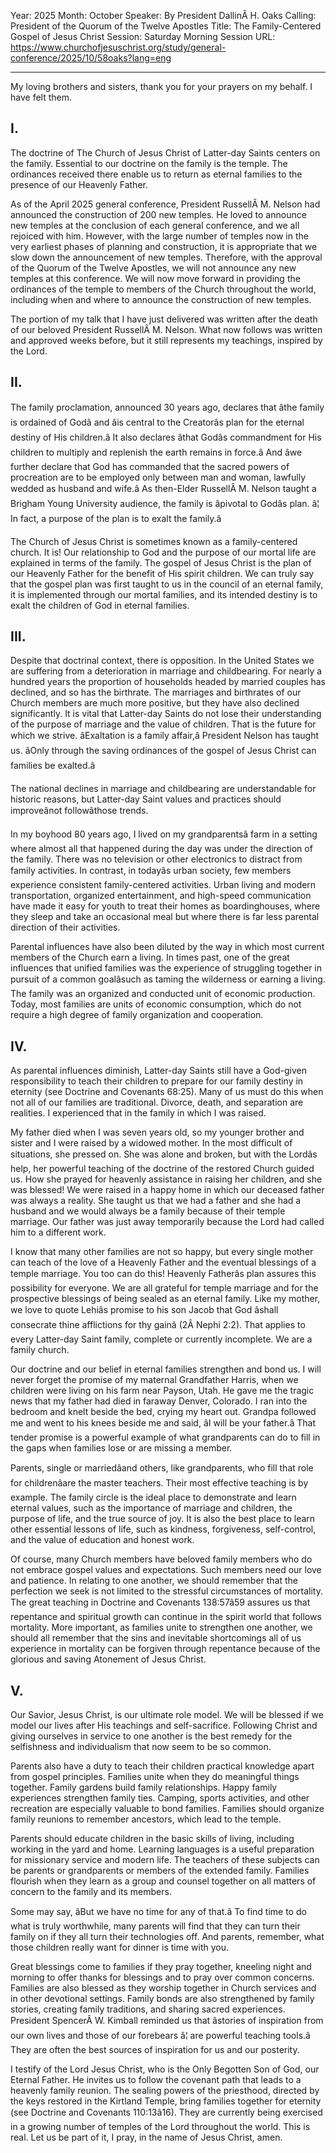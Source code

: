 Year: 2025
Month: October
Speaker: By President DallinÂ H. Oaks
Calling: President of the Quorum of the Twelve Apostles
Title: The Family-Centered Gospel of Jesus Christ
Session: Saturday Morning Session
URL: https://www.churchofjesuschrist.org/study/general-conference/2025/10/58oaks?lang=eng

---

My loving brothers and sisters, thank you for your prayers on my behalf. I have felt them.


## I.

The doctrine of The Church of Jesus Christ of Latter-day Saints centers on the family. Essential to our doctrine on the family is the temple. The ordinances received there enable us to return as eternal families to the presence of our Heavenly Father.

As of the April 2025 general conference, President RussellÂ M. Nelson had announced the construction of 200 new temples. He loved to announce new temples at the conclusion of each general conference, and we all rejoiced with him. However, with the large number of temples now in the very earliest phases of planning and construction, it is appropriate that we slow down the announcement of new temples. Therefore, with the approval of the Quorum of the Twelve Apostles, we will not announce any new temples at this conference. We will now move forward in providing the ordinances of the temple to members of the Church throughout the world, including when and where to announce the construction of new temples.

The portion of my talk that I have just delivered was written after the death of our beloved President RussellÂ M. Nelson. What now follows was written and approved weeks before, but it still represents my teachings, inspired by the Lord.


## II.

The family proclamation, announced 30 years ago, declares that âthe family is ordained of Godâ and âis central to the Creatorâs plan for the eternal destiny of His children.â It also declares âthat Godâs commandment for His children to multiply and replenish the earth remains in force.â And âwe further declare that God has commanded that the sacred powers of procreation are to be employed only between man and woman, lawfully wedded as husband and wife.â As then-Elder RussellÂ M. Nelson taught a Brigham Young University audience, the family is âpivotal to Godâs plan. â¦ In fact, a purpose of the plan is to exalt the family.â

The Church of Jesus Christ is sometimes known as a family-centered church. It is! Our relationship to God and the purpose of our mortal life are explained in terms of the family. The gospel of Jesus Christ is the plan of our Heavenly Father for the benefit of His spirit children. We can truly say that the gospel plan was first taught to us in the council of an eternal family, it is implemented through our mortal families, and its intended destiny is to exalt the children of God in eternal families.


## III.

Despite that doctrinal context, there is opposition. In the United States we are suffering from a deterioration in marriage and childbearing. For nearly a hundred years the proportion of households headed by married couples has declined, and so has the birthrate. The marriages and birthrates of our Church members are much more positive, but they have also declined significantly. It is vital that Latter-day Saints do not lose their understanding of the purpose of marriage and the value of children. That is the future for which we strive. âExaltation is a family affair,â President Nelson has taught us. âOnly through the saving ordinances of the gospel of Jesus Christ can families be exalted.â

The national declines in marriage and childbearing are understandable for historic reasons, but Latter-day Saint values and practices should improveânot followâthose trends.

In my boyhood 80 years ago, I lived on my grandparentsâ farm in a setting where almost all that happened during the day was under the direction of the family. There was no television or other electronics to distract from family activities. In contrast, in todayâs urban society, few members experience consistent family-centered activities. Urban living and modern transportation, organized entertainment, and high-speed communication have made it easy for youth to treat their homes as boardinghouses, where they sleep and take an occasional meal but where there is far less parental direction of their activities.

Parental influences have also been diluted by the way in which most current members of the Church earn a living. In times past, one of the great influences that unified families was the experience of struggling together in pursuit of a common goalâsuch as taming the wilderness or earning a living. The family was an organized and conducted unit of economic production. Today, most families are units of economic consumption, which do not require a high degree of family organization and cooperation.


## IV.

As parental influences diminish, Latter-day Saints still have a God-given responsibility to teach their children to prepare for our family destiny in eternity (see Doctrine and Covenants 68:25). Many of us must do this when not all of our families are traditional. Divorce, death, and separation are realities. I experienced that in the family in which I was raised.

My father died when I was seven years old, so my younger brother and sister and I were raised by a widowed mother. In the most difficult of situations, she pressed on. She was alone and broken, but with the Lordâs help, her powerful teaching of the doctrine of the restored Church guided us. How she prayed for heavenly assistance in raising her children, and she was blessed! We were raised in a happy home in which our deceased father was always a reality. She taught us that we had a father and she had a husband and we would always be a family because of their temple marriage. Our father was just away temporarily because the Lord had called him to a different work.

I know that many other families are not so happy, but every single mother can teach of the love of a Heavenly Father and the eventual blessings of a temple marriage. You too can do this! Heavenly Fatherâs plan assures this possibility for everyone. We are all grateful for temple marriage and for the prospective blessings of being sealed as an eternal family. Like my mother, we love to quote Lehiâs promise to his son Jacob that God âshall consecrate thine afflictions for thy gainâ (2Â Nephi 2:2). That applies to every Latter-day Saint family, complete or currently incomplete. We are a family church.

Our doctrine and our belief in eternal families strengthen and bond us. I will never forget the promise of my maternal Grandfather Harris, when we children were living on his farm near Payson, Utah. He gave me the tragic news that my father had died in faraway Denver, Colorado. I ran into the bedroom and knelt beside the bed, crying my heart out. Grandpa followed me and went to his knees beside me and said, âI will be your father.â That tender promise is a powerful example of what grandparents can do to fill in the gaps when families lose or are missing a member.

Parents, single or marriedâand others, like grandparents, who fill that role for childrenâare the master teachers. Their most effective teaching is by example. The family circle is the ideal place to demonstrate and learn eternal values, such as the importance of marriage and children, the purpose of life, and the true source of joy. It is also the best place to learn other essential lessons of life, such as kindness, forgiveness, self-control, and the value of education and honest work.

Of course, many Church members have beloved family members who do not embrace gospel values and expectations. Such members need our love and patience. In relating to one another, we should remember that the perfection we seek is not limited to the stressful circumstances of mortality. The great teaching in Doctrine and Covenants 138:57â59 assures us that repentance and spiritual growth can continue in the spirit world that follows mortality. More important, as families unite to strengthen one another, we should all remember that the sins and inevitable shortcomings all of us experience in mortality can be forgiven through repentance because of the glorious and saving Atonement of Jesus Christ.


## V.

Our Savior, Jesus Christ, is our ultimate role model. We will be blessed if we model our lives after His teachings and self-sacrifice. Following Christ and giving ourselves in service to one another is the best remedy for the selfishness and individualism that now seem to be so common.

Parents also have a duty to teach their children practical knowledge apart from gospel principles. Families unite when they do meaningful things together. Family gardens build family relationships. Happy family experiences strengthen family ties. Camping, sports activities, and other recreation are especially valuable to bond families. Families should organize family reunions to remember ancestors, which lead to the temple.

Parents should educate children in the basic skills of living, including working in the yard and home. Learning languages is a useful preparation for missionary service and modern life. The teachers of these subjects can be parents or grandparents or members of the extended family. Families flourish when they learn as a group and counsel together on all matters of concern to the family and its members.

Some may say, âBut we have no time for any of that.â To find time to do what is truly worthwhile, many parents will find that they can turn their family on if they all turn their technologies off. And parents, remember, what those children really want for dinner is time with you.

Great blessings come to families if they pray together, kneeling night and morning to offer thanks for blessings and to pray over common concerns. Families are also blessed as they worship together in Church services and in other devotional settings. Family bonds are also strengthened by family stories, creating family traditions, and sharing sacred experiences. President SpencerÂ W. Kimball reminded us that âstories of inspiration from our own lives and those of our forebears â¦ are powerful teaching tools.â They are often the best sources of inspiration for us and our posterity.

I testify of the Lord Jesus Christ, who is the Only Begotten Son of God, our Eternal Father. He invites us to follow the covenant path that leads to a heavenly family reunion. The sealing powers of the priesthood, directed by the keys restored in the Kirtland Temple, bring families together for eternity (see Doctrine and Covenants 110:13â16). They are currently being exercised in a growing number of temples of the Lord throughout the world. This is real. Let us be part of it, I pray, in the name of Jesus Christ, amen.